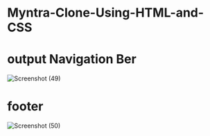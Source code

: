 # Myntra-Clone-Using-HTML-and-CSS
# output Navigation Ber
![Screenshot (49)](https://github.com/Team-DEBOJIT/Myntra-Clone-Using-HTML-and-CSS/assets/171467102/5aa2311d-5692-4310-8bb4-0ba0e64660fe)
# footer
![Screenshot (50)](https://github.com/Team-DEBOJIT/Myntra-Clone-Using-HTML-and-CSS/assets/171467102/357038cb-77d3-4e5c-bf9b-7306a3284aae)
